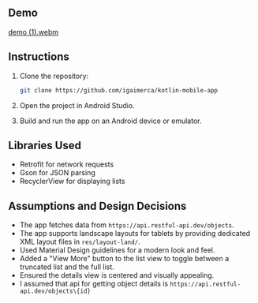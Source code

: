## Demo
[demo (1).webm](https://github.com/user-attachments/assets/ccbc0c14-f7a3-4f53-91b1-f881b87d65c1)

## Instructions

1. Clone the repository:
    ```bash
    git clone https://github.com/igaimerca/kotlin-mobile-app
    ```

2. Open the project in Android Studio.

3. Build and run the app on an Android device or emulator.

## Libraries Used

- Retrofit for network requests
- Gson for JSON parsing
- RecyclerView for displaying lists

## Assumptions and Design Decisions

- The app fetches data from `https://api.restful-api.dev/objects`.
- The app supports landscape layouts for tablets by providing dedicated XML layout files in `res/layout-land/`.
- Used Material Design guidelines for a modern look and feel.
- Added a "View More" button to the list view to toggle between a truncated list and the full list.
- Ensured the details view is centered and visually appealing.
- I assumed that api for getting object details is `https://api.restful-api.dev/objects\{id}`
